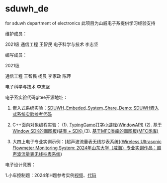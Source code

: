 # sduwh_de
for sduwh department of electronics
此项目为山威电子系提供学习经验支持

维护成员：

2021级 
通信工程 王智民 
电子科学与技术 李志坚

编写成员：

2021级

通信工程 王智民 杨晨 李家政 陈萍

电子科学与技术 李志坚

电子系实验代码gitee开源地址：

1. 嵌入式系统实验：[SDUWH_Embeded_System_Share_Demo: SDUWH嵌入式系统实验参考代码](https://gitee.com/warrior_Li/sduwh_-embeded_-system_-share_-demo)

2. C++面向对象编程实验：
(1). [TypingGame打字小游戏(WindowAPI)](https://gitee.com/warrior_Li/typing-game_-v1.0)
(2). [基于Window SDK的画图板(链表 + SDK) ](https://gitee.com/warrior_Li/easy_-drawing_-board_-sdk)
(3). [基于MFC类库的画图板(MFC类库)](https://gitee.com/warrior_Li/easy_-drawing_-board_-mfc)   

3. 大四上电子专业实训示例：[超声波流量表无线抄表系统]([Wireless Ultrasonic Flowmeter Monitoring System: 2024年山东大学（威海）专业实训作品：超声波流量表无线抄表系统](https://gitee.com/sduwh-embedded-training-group/wireless-ultrasonic-flowmeter-monitoring-system))

电子设计竞赛：

   1.小车控制题：2024年H题参考实例[视频](https://www.bilibili.com/video/BV1UJzgY7E3s/?spm_id_from=333.337.search-card.all.click)、[代码](https://github.com/ZhijianLi2003/ZLC_MSPM0_Peripheral_Library)
